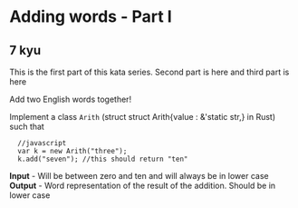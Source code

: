 # Adding words - Part I
## 7 kyu

This is the first part of this kata series. Second part is here and third part is here

Add two English words together!

Implement a class `Arith` (struct struct Arith{value : &'static str,} in Rust) such that
```
  //javascript
  var k = new Arith("three");
  k.add("seven"); //this should return "ten"
```

**Input** - Will be between zero and ten and will always be in lower case
**Output** - Word representation of the result of the addition. Should be in lower case
